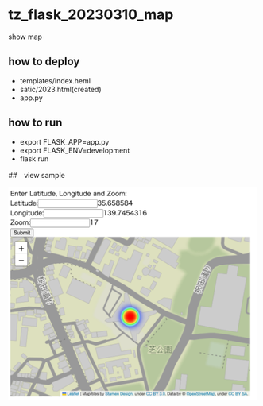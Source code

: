 # tz_flask_20230310_map
show map

## how to deploy
* templates/index.heml
* satic/2023.html(created)
* app.py

## how to run
* export FLASK_APP=app.py
* export FLASK_ENV=development
* flask run

##　view sample

<img src="./map.png" width="500">
